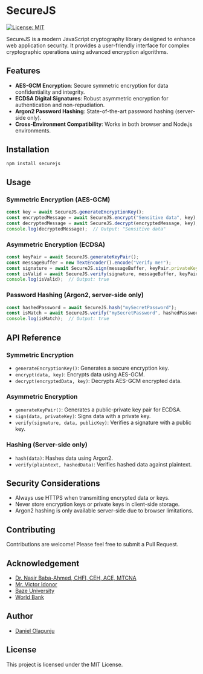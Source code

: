 # SecureJS

[![License: MIT](https://img.shields.io/badge/License-MIT-green.svg)](https://opensource.org/licenses/MIT)

SecureJS is a modern JavaScript cryptography library designed to enhance web application security. It provides a user-friendly interface for complex cryptographic operations using advanced encryption algorithms.

## Features

- **AES-GCM Encryption**: Secure symmetric encryption for data confidentiality and integrity.
- **ECDSA Digital Signatures**: Robust asymmetric encryption for authentication and non-repudiation.
- **Argon2 Password Hashing**: State-of-the-art password hashing (server-side only).
- **Cross-Environment Compatibility**: Works in both browser and Node.js environments.

## Installation

```bash
npm install securejs
```

## Usage

### Symmetric Encryption (AES-GCM)

```javascript
const key = await SecureJS.generateEncryptionKey();
const encryptedMessage = await SecureJS.encrypt("Sensitive data", key);
const decryptedMessage = await SecureJS.decrypt(encryptedMessage, key);
console.log(decryptedMessage);  // Output: "Sensitive data"
```

### Asymmetric Encryption (ECDSA)

```javascript
const keyPair = await SecureJS.generateKeyPair();
const messageBuffer = new TextEncoder().encode("Verify me!");
const signature = await SecureJS.sign(messageBuffer, keyPair.privateKey);
const isValid = await SecureJS.verify(signature, messageBuffer, keyPair.publicKey);
console.log(isValid);  // Output: true
```

### Password Hashing (Argon2, server-side only)

```javascript
const hashedPassword = await SecureJS.hash("mySecretPassword");
const isMatch = await SecureJS.verify("mySecretPassword", hashedPassword);
console.log(isMatch);  // Output: true
```

## API Reference

### Symmetric Encryption

- `generateEncryptionKey()`: Generates a secure encryption key.
- `encrypt(data, key)`: Encrypts data using AES-GCM.
- `decrypt(encryptedData, key)`: Decrypts AES-GCM encrypted data.

### Asymmetric Encryption

- `generateKeyPair()`: Generates a public-private key pair for ECDSA.
- `sign(data, privateKey)`: Signs data with a private key.
- `verify(signature, data, publicKey)`: Verifies a signature with a public key.

### Hashing (Server-side only)

- `hash(data)`: Hashes data using Argon2.
- `verify(plaintext, hashedData)`: Verifies hashed data against plaintext.

## Security Considerations

- Always use HTTPS when transmitting encrypted data or keys.
- Never store encryption keys or private keys in client-side storage.
- Argon2 hashing is only available server-side due to browser limitations.

## Contributing

Contributions are welcome! Please feel free to submit a Pull Request.

## Acknowledgement
- [Dr. Nasir Baba-Ahmed, CHFI, CEH, ACE, MTCNA](https://www.linkedin.com/in/dr-nasir-baba-ahmed-chfi-ceh-ace-mtcna-7b71917a/)
- [Mr. Victor Idonor](https://www.linkedin.com/in/idonor/)
- [Baze University](https://bazeuniversity.edu.ng)
- [World Bank](https://www.worldbank.org/en/home)

## Author
- [Daniel Olagunju](https://github.com/todak2000)

## License

This project is licensed under the MIT License.
